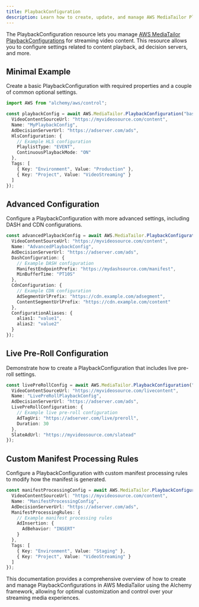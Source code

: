 ```yaml
---
title: PlaybackConfiguration
description: Learn how to create, update, and manage AWS MediaTailor PlaybackConfigurations using Alchemy Cloud Control.
---
```



The PlaybackConfiguration resource lets you manage [AWS MediaTailor PlaybackConfigurations](https://docs.aws.amazon.com/mediatailor/latest/userguide/) for streaming video content. This resource allows you to configure settings related to content playback, ad decision servers, and more.

## Minimal Example

Create a basic PlaybackConfiguration with required properties and a couple of common optional settings.

```ts
import AWS from "alchemy/aws/control";

const playbackConfig = await AWS.MediaTailor.PlaybackConfiguration("basicPlaybackConfig", {
  VideoContentSourceUrl: "https://myvideosource.com/content",
  Name: "MyPlaybackConfig",
  AdDecisionServerUrl: "https://adserver.com/ads",
  HlsConfiguration: {
    // Example HLS configuration
    PlaylistType: "EVENT",
    ContinuousPlaybackMode: "ON"
  },
  Tags: [
    { Key: "Environment", Value: "Production" },
    { Key: "Project", Value: "VideoStreaming" }
  ]
});
```

## Advanced Configuration

Configure a PlaybackConfiguration with more advanced settings, including DASH and CDN configurations.

```ts
const advancedPlaybackConfig = await AWS.MediaTailor.PlaybackConfiguration("advancedPlaybackConfig", {
  VideoContentSourceUrl: "https://myvideosource.com/content",
  Name: "AdvancedPlaybackConfig",
  AdDecisionServerUrl: "https://adserver.com/ads",
  DashConfiguration: {
    // Example DASH configuration
    ManifestEndpointPrefix: "https://mydashsource.com/manifest",
    MinBufferTime: "PT10S"
  },
  CdnConfiguration: {
    // Example CDN configuration
    AdSegmentUrlPrefix: "https://cdn.example.com/adsegment",
    ContentSegmentUrlPrefix: "https://cdn.example.com/content"
  },
  ConfigurationAliases: {
    alias1: "value1",
    alias2: "value2"
  }
});
```

## Live Pre-Roll Configuration

Demonstrate how to create a PlaybackConfiguration that includes live pre-roll settings.

```ts
const livePreRollConfig = await AWS.MediaTailor.PlaybackConfiguration("livePreRollConfig", {
  VideoContentSourceUrl: "https://myvideosource.com/livecontent",
  Name: "LivePreRollPlaybackConfig",
  AdDecisionServerUrl: "https://adserver.com/ads",
  LivePreRollConfiguration: {
    // Example live pre-roll configuration
    AdTagUri: "https://adserver.com/live/preroll",
    Duration: 30
  },
  SlateAdUrl: "https://myvideosource.com/slatead"
});
```

## Custom Manifest Processing Rules

Configure a PlaybackConfiguration with custom manifest processing rules to modify how the manifest is generated.

```ts
const manifestProcessingConfig = await AWS.MediaTailor.PlaybackConfiguration("manifestProcessingConfig", {
  VideoContentSourceUrl: "https://myvideosource.com/content",
  Name: "ManifestProcessingConfig",
  AdDecisionServerUrl: "https://adserver.com/ads",
  ManifestProcessingRules: {
    // Example manifest processing rules
    AdInsertion: {
      AdBehavior: "INSERT"
    }
  },
  Tags: [
    { Key: "Environment", Value: "Staging" },
    { Key: "Project", Value: "VideoStreaming" }
  ]
});
``` 

This documentation provides a comprehensive overview of how to create and manage PlaybackConfigurations in AWS MediaTailor using the Alchemy framework, allowing for optimal customization and control over your streaming media experiences.
